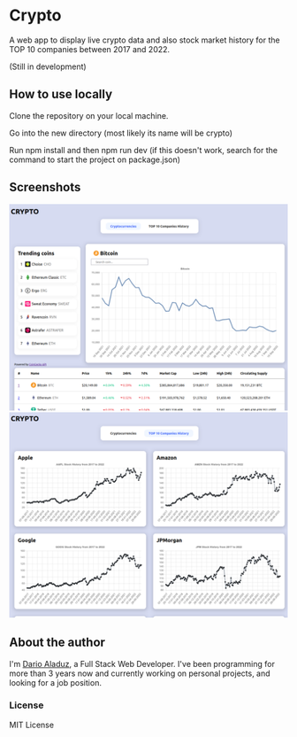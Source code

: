 # Crypto

A web app to display live crypto data and also stock market history for the TOP 10 companies between 2017 and 2022.

(Still in development)

## How to use locally

Clone the repository on your local machine.

Go into the new directory (most likely its name will be crypto)

Run npm install and then npm run dev (if this doesn't work, search for the command to start the project on package.json)

## Screenshots

![Crypto example](./preview/crypto_preview.png)
![TOP 10 companies example](./preview/top10companies_preview.png)

## About the author

I'm [Dario Aladuz](https://github.com/darioaladuz), a Full Stack Web Developer. I've been programming for more than 3 years now and currently working on personal projects, and looking for a job position.

### License

MIT License